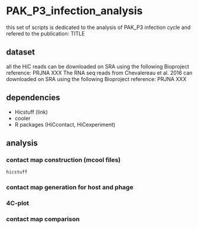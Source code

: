 # PAK_P3_infection_analysis

this set of scripts is dedicated to the analysis of PAK_P3 infection cycle and refered to the publication:
TITLE

## dataset

all the HiC reads can be downloaded on SRA using the following Bioproject reference: PRJNA XXX
The RNA seq reads from Chevalereau et al. 2016 can downloaded on SRA using the following Bioproject reference: PRJNA XXX

## dependencies

- Hicstuff (link)
- cooler 
- R packages (HiCcontact, HiCexperiment)

## analysis

### contact map construction (mcool files)

```sh
hicstuff 
```

### contact map generation for host and phage


### 4C-plot 



### contact map comparison



